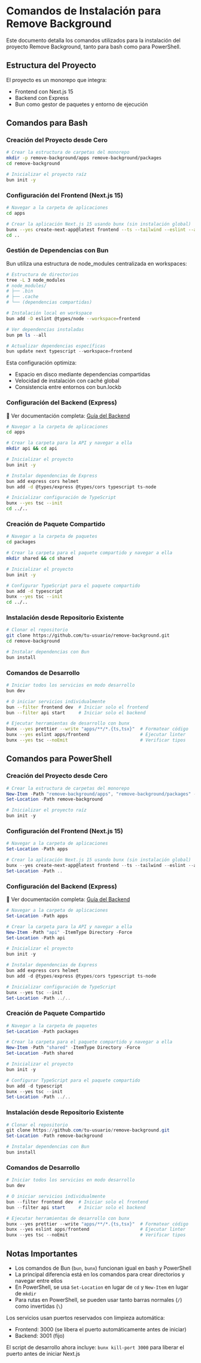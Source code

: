 # Comandos de Instalación para Remove Background

Este documento detalla los comandos utilizados para la instalación del proyecto Remove Background, tanto para bash como para PowerShell.

## Estructura del Proyecto

El proyecto es un monorepo que integra:
- Frontend con Next.js 15
- Backend con Express
- Bun como gestor de paquetes y entorno de ejecución

## Comandos para Bash

### Creación del Proyecto desde Cero

```bash
# Crear la estructura de carpetas del monorepo
mkdir -p remove-background/apps remove-background/packages
cd remove-background

# Inicializar el proyecto raíz
bun init -y
```

### Configuración del Frontend (Next.js 15)

```bash
# Navegar a la carpeta de aplicaciones
cd apps

# Crear la aplicación Next.js 15 usando bunx (sin instalación global)
bunx --yes create-next-app@latest frontend --ts --tailwind --eslint --app --src-dir --import-alias "@/*"
cd ..
```

### Gestión de Dependencias con Bun
Bun utiliza una estructura de node_modules centralizada en workspaces:

```bash
# Estructura de directorios
tree -L 3 node_modules
# node_modules/
# ├── .bin
# ├── .cache
# └── (dependencias compartidas)

# Instalación local en workspace
bun add -D eslint @types/node --workspace=frontend
```

```powershell
# Ver dependencias instaladas
bun pm ls --all

# Actualizar dependencias específicas
bun update next typescript --workspace=frontend
```

Esta configuración optimiza:
- Espacio en disco mediante dependencias compartidas
- Velocidad de instalación con caché global
- Consistencia entre entornos con bun.lockb

### Configuración del Backend (Express)

🔗 Ver documentación completa: [Guía del Backend](../comandos-backend.md)

```bash
# Navegar a la carpeta de aplicaciones
cd apps

# Crear la carpeta para la API y navegar a ella
mkdir api && cd api

# Inicializar el proyecto
bun init -y

# Instalar dependencias de Express
bun add express cors helmet
bun add -d @types/express @types/cors typescript ts-node

# Inicializar configuración de TypeScript
bunx --yes tsc --init
cd ../..
```

### Creación de Paquete Compartido

```bash
# Navegar a la carpeta de paquetes
cd packages

# Crear la carpeta para el paquete compartido y navegar a ella
mkdir shared && cd shared

# Inicializar el proyecto
bun init -y

# Configurar TypeScript para el paquete compartido
bun add -d typescript
bunx --yes tsc --init
cd ../..
```

### Instalación desde Repositorio Existente

```bash
# Clonar el repositorio
git clone https://github.com/tu-usuario/remove-background.git
cd remove-background

# Instalar dependencias con Bun
bun install
```

### Comandos de Desarrollo

```bash
# Iniciar todos los servicios en modo desarrollo
bun dev

# O iniciar servicios individualmente
bun --filter frontend dev  # Iniciar solo el frontend
bun --filter api start     # Iniciar solo el backend

# Ejecutar herramientas de desarrollo con bunx
bunx --yes prettier --write "apps/**/*.{ts,tsx}"  # Formatear código
bunx --yes eslint apps/frontend                   # Ejecutar linter
bunx --yes tsc --noEmit                           # Verificar tipos
```

## Comandos para PowerShell

### Creación del Proyecto desde Cero

```powershell
# Crear la estructura de carpetas del monorepo
New-Item -Path "remove-background/apps", "remove-background/packages" -ItemType Directory -Force
Set-Location -Path remove-background

# Inicializar el proyecto raíz
bun init -y
```

### Configuración del Frontend (Next.js 15)

```powershell
# Navegar a la carpeta de aplicaciones
Set-Location -Path apps

# Crear la aplicación Next.js 15 usando bunx (sin instalación global)
bunx --yes create-next-app@latest frontend --ts --tailwind --eslint --app --src-dir --import-alias "@/*"
Set-Location -Path ..
```

### Configuración del Backend (Express)

🔗 Ver documentación completa: [Guía del Backend](../comandos-backend.md)

```powershell
# Navegar a la carpeta de aplicaciones
Set-Location -Path apps

# Crear la carpeta para la API y navegar a ella
New-Item -Path "api" -ItemType Directory -Force
Set-Location -Path api

# Inicializar el proyecto
bun init -y

# Instalar dependencias de Express
bun add express cors helmet
bun add -d @types/express @types/cors typescript ts-node

# Inicializar configuración de TypeScript
bunx --yes tsc --init
Set-Location -Path ../..
```

### Creación de Paquete Compartido

```powershell
# Navegar a la carpeta de paquetes
Set-Location -Path packages

# Crear la carpeta para el paquete compartido y navegar a ella
New-Item -Path "shared" -ItemType Directory -Force
Set-Location -Path shared

# Inicializar el proyecto
bun init -y

# Configurar TypeScript para el paquete compartido
bun add -d typescript
bunx --yes tsc --init
Set-Location -Path ../..
```

### Instalación desde Repositorio Existente

```powershell
# Clonar el repositorio
git clone https://github.com/tu-usuario/remove-background.git
Set-Location -Path remove-background

# Instalar dependencias con Bun
bun install
```

### Comandos de Desarrollo

```powershell
# Iniciar todos los servicios en modo desarrollo
bun dev

# O iniciar servicios individualmente
bun --filter frontend dev  # Iniciar solo el frontend
bun --filter api start     # Iniciar solo el backend

# Ejecutar herramientas de desarrollo con bunx
bunx --yes prettier --write "apps/**/*.{ts,tsx}"  # Formatear código
bunx --yes eslint apps/frontend                   # Ejecutar linter
bunx --yes tsc --noEmit                           # Verificar tipos
```

## Notas Importantes

- Los comandos de Bun (`bun`, `bunx`) funcionan igual en bash y PowerShell
- La principal diferencia está en los comandos para crear directorios y navegar entre ellos
- En PowerShell, se usa `Set-Location` en lugar de `cd` y `New-Item` en lugar de `mkdir`
- Para rutas en PowerShell, se pueden usar tanto barras normales (`/`) como invertidas (`\`)

Los servicios usan puertos reservados con limpieza automática:
- Frontend: 3000 (se libera el puerto automáticamente antes de iniciar)
- Backend: 3001 (fijo)

El script de desarrollo ahora incluye:
`bunx kill-port 3000` para liberar el puerto antes de iniciar Next.js